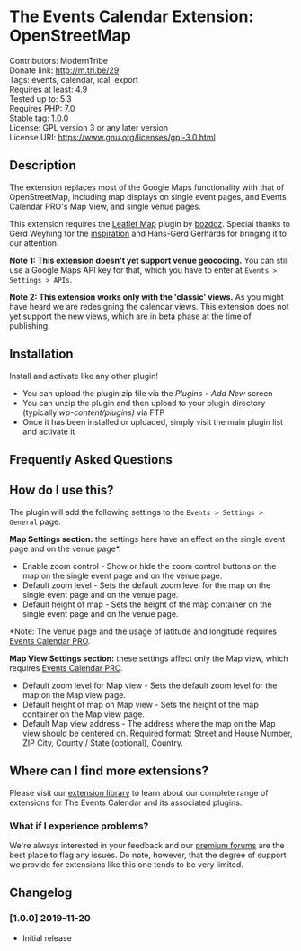 # The Events Calendar Extension: OpenStreetMap

Contributors: ModernTribe  
Donate link: http://m.tri.be/29  
Tags: events, calendar, ical, export  
Requires at least: 4.9  
Tested up to: 5.3  
Requires PHP: 7.0  
Stable tag: 1.0.0  
License: GPL version 3 or any later version  
License URI: https://www.gnu.org/licenses/gpl-3.0.html

## Description 

The extension replaces most of the Google Maps functionality with that of OpenStreetMap, including map displays on single event pages, and Events Calendar PRO's Map View, and single venue pages.

This extension requires the [Leaflet Map](https://wordpress.org/plugins/leaflet-map/) plugin by [bozdoz](https://profiles.wordpress.org/bozdoz/). Special thanks to Gerd Weyhing for the [inspiration](https://woyng.com/the-events-calendar-mit-openstreetmaps-statt-google-maps/) and Hans-Gerd Gerhards for bringing it to our attention.

**Note 1: This extension doesn't yet support venue geocoding.** You can still use a Google Maps API key for that, which you have to enter at `Events > Settings > APIs`.

**Note 2: This extension works only with the 'classic' views.** As you might have heard we are redesigning the calendar views. This extension does not yet support the new views, which are in beta phase at the time of publishing.

## Installation

Install and activate like any other plugin!

* You can upload the plugin zip file via the *Plugins ‣ Add New* screen
* You can unzip the plugin and then upload to your plugin directory (typically _wp-content/plugins)_ via FTP
* Once it has been installed or uploaded, simply visit the main plugin list and activate it

## Frequently Asked Questions

## How do I use this?

The plugin will add the following settings to the `Events > Settings > General` page.  

**Map Settings section:** the settings here have an effect on the single event page and on the venue page*.  

* Enable zoom control - Show or hide the zoom control buttons on the map on the single event page and on the venue page.
* Default zoom level - Sets the default zoom level for the map on the single event page and on the venue page.
* Default height of map - Sets the height of the map container on the single event page and on the venue page.

*Note: The venue page and the usage of latitude and longitude requires [Events Calendar PRO](http://m.tri.be/k0).

**Map View Settings section:** these settings affect only the Map view, which requires [Events Calendar PRO](http://m.tri.be/k0).

* Default zoom level for Map view - Sets the default zoom level for the map on the Map view page.
* Default height of map on Map view - Sets the height of the map container on the Map view page.
* Default Map view address - The address where the map on the Map view should be centered on. Required format: Street and House Number, ZIP City, County / State (optional), Country.

## Where can I find more extensions?

Please visit our [extension library](https://theeventscalendar.com/extensions/) to learn about our complete range of extensions for The Events Calendar and its associated plugins.

### What if I experience problems?

We're always interested in your feedback and our [premium forums](https://theeventscalendar.com/support-forums/) are the best place to flag any issues. Do note, however, that the degree of support we provide for extensions like this one tends to be very limited.

## Changelog

### [1.0.0] 2019-11-20 

* Initial release
